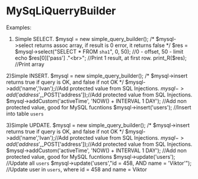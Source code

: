 MySqLiQuerryBuilder
===================

Examples:

1) Simple SELECT.
    $mysql = new simple_query_builder();
    /* $mysql->select returns assoc array, if result is 0 error, it returns false  */
    $res = $mysql->select("SELECT * FROM `sha1`", 0, 50); //0 - offset, 50 - limit
    echo $res[0]['pass'] ."<br>"; //Print 1 result, at first row.
    print_R($res); //Print array
    
2)Simple INSERT.
    $mysql = new simple_query_builder();
    /* $mysql->insert returns true if query is OK, and false if not OK  */
    $mysql->add('name','Ivan');//Add protected value from SQL Injections.
    $mysql->add('address',$_POST['address']);//Add protected value from SQL Injections.
    $mysql->addCustom('activeTime', 'NOW() + INTERVAL 1 DAY'); //Add non protected value, good for MySQL fucntions
    $mysql->insert('users'); //Insert into table `users`
    
3)Simple UPDATE.
    $mysql = new simple_query_builder();
    /* $mysql->insert returns true if query is OK, and false if not OK  */
    $mysql->add('name','Ivan');//Add protected value from SQL Injections.
    $mysql->add('address',$_POST['address']);//Add protected value from SQL Injections.
    $mysql->addCustom('activeTime', 'NOW() + INTERVAL 1 DAY'); //Add non protected value, good for MySQL fucntions
    $mysql->update('users'); //Update all `users`
    $mysql->update('users',"id = 458, AND name = 'Viktor'"); //Update user in `users`, where id = 458 and name = Viktor
